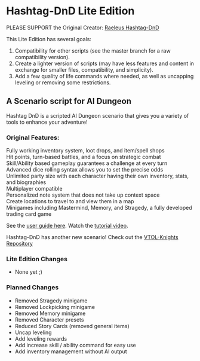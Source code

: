 # Hashtag-DnD Lite Edition
PLEASE SUPPORT the Original Creator: [Raeleus Hashtag-DnD](https://github.com/raeleus/Hashtag-DnD)

This Lite Edition has several goals:
1) Compatibility for other scripts (see the master branch for a raw compatibility version).
2) Create a lighter version of scripts (may have less features and content in exchange for smaller files, compatibility, and simplicity).
3) Add a few quality of life commands where needed, as well as uncapping leveling or removing some restrictions.

## A Scenario script for AI Dungeon<br>
Hashtag DnD is a scripted AI Dungeon scenario that gives you a variety of tools to enhance your adventure!

### Original Features:
Fully working inventory system, loot drops, and item/spell shops<br>
Hit points, turn-based battles, and a focus on strategic combat<br>
Skill/Ability based gameplay guarantees a challenge at every turn<br>
Advanced dice rolling syntax allows you to set the precise odds<br>
Unlimited party size with each character having their own inventory, stats, and biographies<br>
Multiplayer compatible<br>
Personalized note system that does not take up context space<br>
Create locations to travel to and view them in a map<br>
Minigames including Mastermind, Memory, and Stragedy, a fully developed trading card game

See the [user guide here](https://github.com/raeleus/Hashtag-DnD/wiki).
Watch the [tutorial video](https://youtu.be/E5TYU7rDaBQ).

Hashtag-DnD has another new scenario! Check out the [VTOL-Knights Repository](https://github.com/raeleus/Hashtag-DnD/tree/VTOL-Knights)

### Lite Edition Changes
- None yet ;)

### Planned Changes
- Removed Stragedy minigame
- Removed Lockpicking minigame
- Removed Memory minigame
- Removed Character presets
- Reduced Story Cards (removed general items)
- Uncap leveling
- Add leveling rewards
- Add increase skill / ability command for easy use
- Add inventory management without AI output
